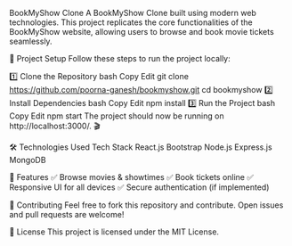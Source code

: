 BookMyShow Clone
A BookMyShow Clone built using modern web technologies. This project replicates the core functionalities of the BookMyShow website, allowing users to browse and book movie tickets seamlessly.

🚀 Project Setup
Follow these steps to run the project locally:

1️⃣ Clone the Repository
bash
Copy
Edit
git clone https://github.com/poorna-ganesh/bookmyshow.git
cd bookmyshow
2️⃣ Install Dependencies
bash
Copy
Edit
npm install
3️⃣ Run the Project
bash
Copy
Edit
npm start
The project should now be running on http://localhost:3000/. 🎬

🛠 Technologies Used
Tech Stack
React.js
Bootstrap
Node.js
Express.js
MongoDB

📌 Features
✅ Browse movies & showtimes
✅ Book tickets online
✅ Responsive UI for all devices
✅ Secure authentication (if implemented)

🤝 Contributing
Feel free to fork this repository and contribute. Open issues and pull requests are welcome!

📜 License
This project is licensed under the MIT License.

